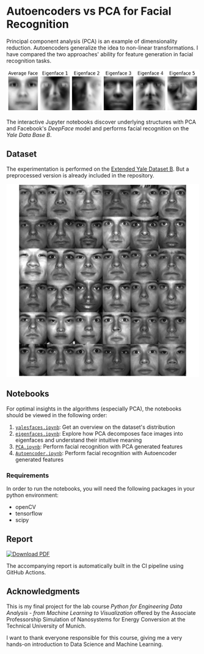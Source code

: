 # Autoencoders vs PCA for Facial Recognition

Principal component analysis (PCA) is an example of dimensionality reduction.
Autoencoders generalize the idea to non-linear transformations. I have compared
the two approaches' ability for feature generation in facial recognition tasks.

![Eigenfaces](LaTeX/figures/eigenfaces.png)

The interactive Jupyter notebooks discover underlying structures with PCA and
Facebook's _DeepFace_ model and performs facial recognition on the _Yale Data
Base B_.


## Dataset

The experimentation is performed on the [Extended Yale Dataset
B](http://vision.ucsd.edu/~leekc/ExtYaleDatabase/ExtYaleB.html). But a
preprocessed version is already included in the repository.

![Yalefaces](LaTeX/figures/Pall.png)

## Notebooks

For optimal insights in the algorithms (especially PCA), the notebooks should be
viewed in the following order:
1. [`yalesfaces.ipynb`](code/yalefaces.ipynb): Get an overview on the
   dataset's distribution
2. [`eigenfaces.ipynb`](code/eigenfaces.ipynb): Explore how PCA decomposes face
   images into eigenfaces and understand their intuitive meaning
3. [`PCA.ipynb`](code/PCA.ipynb): Perform facial recognition with PCA generated
   features
4. [`Autoencoder.ipynb`](code/Autoencoder.ipynb): Perform facial recognition
   with Autoencoder generated features

### Requirements

In order to run the notebooks, you will need the following packages
in your python environment:
- openCV
- tensorflow
- scipy

## Report

[![Download
PDF](https://img.shields.io/badge/Download-PDF-green)](https://github.com/heliumind/eigenfaces/releases/download/v1.0/Report_PyData_He.pdf)

The accompanying report is automatically built in the CI pipeline using GitHub Actions.

## Acknowledgments
This is my final project for the lab course _Python for Engineering Data
Analysis - from Machine Learning to Visualization_ offered by the Associate
Professorship Simulation of Nanosystems for Energy Conversion at the Technical
University of Munich.

I want to thank everyone responsible for this course, giving me a very hands-on
introduction to Data Science and Machine Learning.
